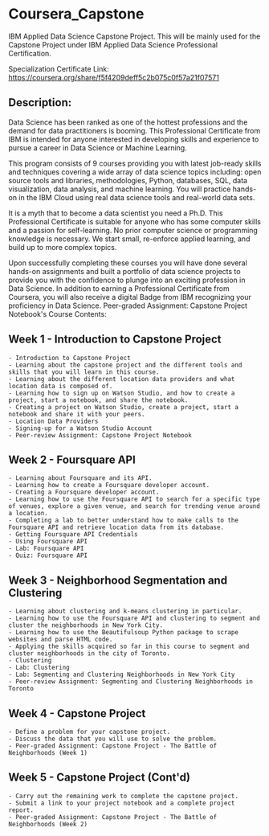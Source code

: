# Coursera_Capstone
IBM Applied Data Science Capstone Project.  This will be mainly used for the Capstone Project under IBM Applied Data Science Professional Certification.


Specialization Certificate Link: https://coursera.org/share/f5f4209deff5c2b075c0f57a21f07571

## Description:

Data Science has been ranked as one of the hottest professions and the demand for data practitioners is booming. This Professional Certificate from IBM is intended for anyone interested in developing skills and experience to pursue a career in Data Science or Machine Learning.

This program consists of 9 courses providing you with latest job-ready skills and techniques covering a wide array of data science topics including: open source tools and libraries, methodologies, Python, databases, SQL, data visualization, data analysis, and machine learning. You will practice hands-on in the IBM Cloud using real data science tools and real-world data sets.

It is a myth that to become a data scientist you need a Ph.D. This Professional Certificate is suitable for anyone who has some computer skills and a passion for self-learning. No prior computer science or programming knowledge is necessary. We start small, re-enforce applied learning, and build up to more complex topics.

Upon successfully completing these courses you will have done several hands-on assignments and built a portfolio of data science projects to provide you with the confidence to plunge into an exciting profession in Data Science. In addition to earning a Professional Certificate from Coursera, you will also receive a digital Badge from IBM recognizing your proficiency in Data Science.
Peer-graded Assignment: Capstone Project Notebook's
Course Contents:

## Week 1 - Introduction to Capstone Project

    - Introduction to Capstone Project
    - Learning about the capstone project and the different tools and skills that you will learn in this course.
    - Learning about the different location data providers and what location data is composed of.
    - Learning how to sign up on Watson Studio, and how to create a project, start a notebook, and share the notebook.
    - Creating a project on Watson Studio, create a project, start a notebook and share it with your peers.
    - Location Data Providers
    - Signing-up for a Watson Studio Account
    - Peer-review Assignment: Capstone Project Notebook

## Week 2 - Foursquare API

    - Learning about Foursquare and its API.
    - Learning how to create a Foursquare developer account.
    - Creating a Foursquare developer account.
    - Learning how to use the Foursquare API to search for a specific type of venues, explore a given venue, and search for trending venue around a location.
    - Completing a lab to better understand how to make calls to the Foursquare API and retrieve location data from its database.
    - Getting Foursquare API Credentials
    - Using Foursquare API
    - Lab: Foursquare API
    - Quiz: Foursquare API

## Week 3 - Neighborhood Segmentation and Clustering

    - Learning about clustering and k-means clustering in particular.
    - Learning how to use the Foursquare API and clustering to segment and cluster the neighborhoods in New York City.
    - Learning how to use the Beautifulsoup Python package to scrape websites and parse HTML code.
    - Applying the skills acquired so far in this course to segment and cluster neighborhoods in the city of Toronto.
    - Clustering
    - Lab: Clustering
    - Lab: Segmenting and Clustering Neighborhoods in New York City
    - Peer-review Assignment: Segmenting and Clustering Neighborhoods in Toronto

## Week 4 - Capstone Project

    - Define a problem for your capstone project.
    - Discuss the data that you will use to solve the problem.
    - Peer-graded Assignment: Capstone Project - The Battle of Neighborhoods (Week 1)

## Week 5 - Capstone Project (Cont'd)

    - Carry out the remaining work to complete the capstone project.
    - Submit a link to your project notebook and a complete project report.
    - Peer-graded Assignment: Capstone Project - The Battle of Neighborhoods (Week 2)
